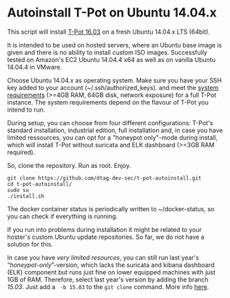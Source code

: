 # Autoinstall T-Pot on Ubuntu 14.04.x 
This script will install [T-Pot 16.03](http://dtag-dev-sec.github.io/mediator/feature/2016/03/11/t-pot-16.03.html) on a fresh Ubuntu 14.04.x LTS (64bit). 

It is intended to be used on hosted servers, where an Ubuntu base image is given and there is no ability to install custom ISO images. 
Successfully tested on Amazon's EC2 Ubuntu 14.04.4 x64 as well as on vanilla Ubuntu 14.04.4 in VMware.

Choose Ubuntu 14.04.x as operating system. Make sure you have your SSH key added to your account (~/.ssh/authorized_keys). 
and meet the [system requirements](http://dtag-dev-sec.github.io/mediator/feature/2016/03/11/t-pot-16.03.html#requirements) (>=4GB RAM, 64GB disk, network exposure) for a full T-Pot instance. The system requirements depend on the flavour of T-Pot you intend to run. 

During setup, you can choose from four different configurations: T-Pot's standard installation, industrial edition, full installation and, in case you have limited ressources, you can opt for a "honeypot only"-mode during install, which will install T-Pot without suricata and ELK dashboard (>=3GB RAM required). 

So, clone the repository. Run as root. Enjoy.

    git clone https://github.com/dtag-dev-sec/t-pot-autoinstall.git
    cd t-pot-autoinstall/
    sudo su
    ./install.sh
    
The docker container status is periodically written to ~/docker-status, so you can check if everything is running. 

If you run into problems during installation it might be related to your hoster's custom Ubuntu update repositories. So far, we do not have a solution for this. 

In case you have *very limited resources*, you can still run last year's “*honeypot-only*”-version, which lacks the suricata and kibana dashboard (ELK) component but runs just fine on lower equipped machines with just 1GB of RAM. Therefore, select last year's version by adding the branch *15.03*. Just add a ` -b 15.03` to the `git clone` command. More info [here](https://github.com/dtag-dev-sec/t-pot-autoinstall/tree/15.03).
